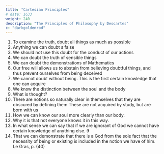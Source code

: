 ```yaml
---
title: "Cartesian Principles"
# date: 1633
weight: 240
description: "The Principles of Philosophy by Descartes"
c: "darkgoldenrod"
---
```



1. To examine the truth, doubt all things as much as possible
2. Anything we can doubt s false
3. We should not use this doubt for the conduct of our actions
4. We can doubt the truth of sensible things
5. We can doubt the demonstrations of Mathematics
6. Our free will allows us to abstain from believing doubtful things, and thus prevent ourselves from being deceived
7. We cannot doubt without being. This is the first certain knowledge that one can acquire
8. We know the distinction between the soul and the body
9. What is thought?
10. There are notions so naturally clear in themselves that they are obscured by defining them These are not acquired by study, but are born with us
11. How we can know our soul more clearly than our body.
12. Why it is that not everyone knows it in this way.
13. In what sense we can say that if we are ignorant of God we cannot have certain knowledge of anything else. 9
14. That we can demonstrate that there is a God from the sole fact that the necessity of being or existing is included in the notion we have of him. Le Gras, p. (40)

